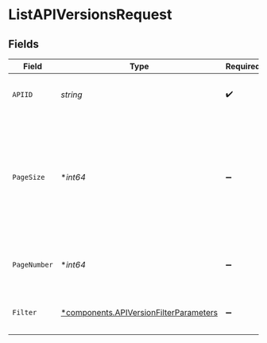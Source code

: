 # ListAPIVersionsRequest


## Fields

| Field                                                                                                   | Type                                                                                                    | Required                                                                                                | Description                                                                                             | Example                                                                                                 |
| ------------------------------------------------------------------------------------------------------- | ------------------------------------------------------------------------------------------------------- | ------------------------------------------------------------------------------------------------------- | ------------------------------------------------------------------------------------------------------- | ------------------------------------------------------------------------------------------------------- |
| `APIID`                                                                                                 | *string*                                                                                                | :heavy_check_mark:                                                                                      | The UUID API identifier                                                                                 | 9f5061ce-78f6-4452-9108-ad7c02821fd5                                                                    |
| `PageSize`                                                                                              | **int64*                                                                                                | :heavy_minus_sign:                                                                                      | The maximum number of items to include per page. The last page of a collection may include fewer items. | 10                                                                                                      |
| `PageNumber`                                                                                            | **int64*                                                                                                | :heavy_minus_sign:                                                                                      | Determines which page of the entities to retrieve.                                                      | 1                                                                                                       |
| `Filter`                                                                                                | [*components.APIVersionFilterParameters](../../models/components/apiversionfilterparameters.md)         | :heavy_minus_sign:                                                                                      | Filters API Version in the response.                                                                    |                                                                                                         |